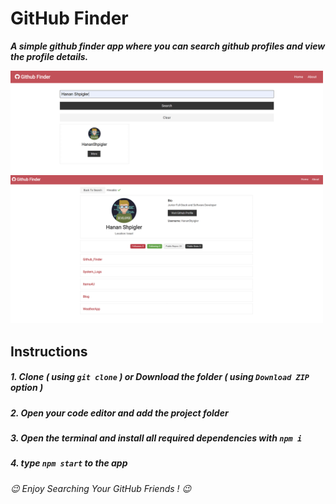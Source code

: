# GitHub Finder
***A simple github finder app where you can search github profiles and view the profile details.***

<img src="images/1.png" width=500>
<img src="images/2.png" width=500>

## Instructions
##### 1. Clone ***( using `git clone` )*** or Download the folder ***( using ***`Download ZIP`*** option )*** #####
##### 2. Open your code editor and add the project folder #####
##### 3. Open the terminal and install all required dependencies with ***`npm i`*** #####
##### 4. type ***`npm start`*** to the app #####

 ###### 😉 *Enjoy Searching Your GitHub Friends !* 😉 ######
